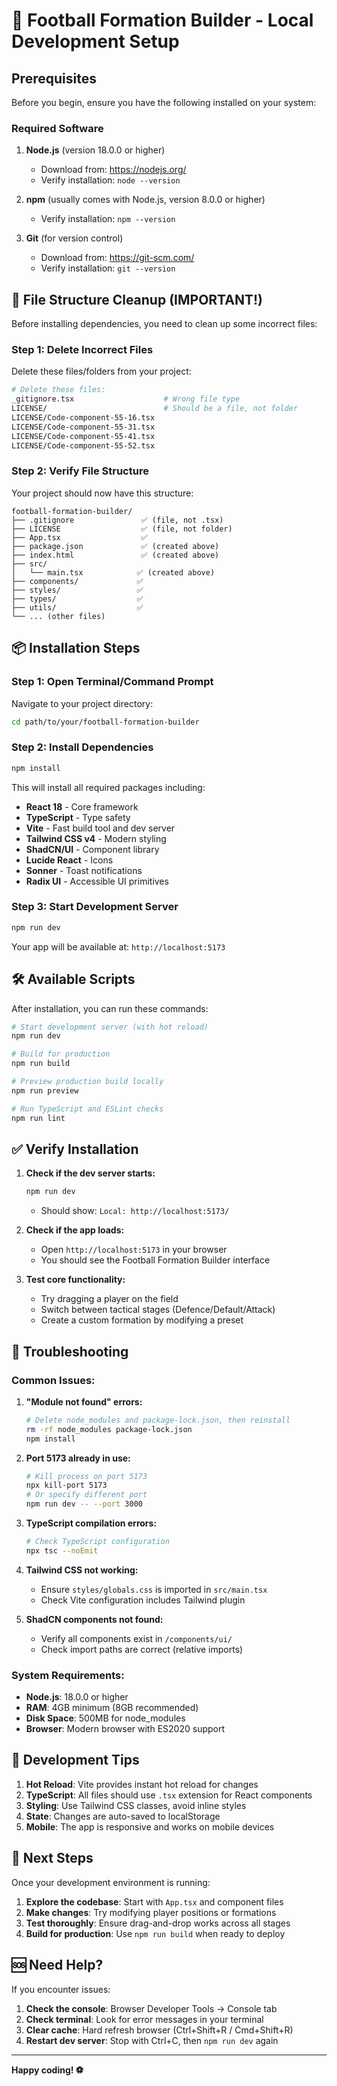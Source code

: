 # 🚀 Football Formation Builder - Local Development Setup

## Prerequisites

Before you begin, ensure you have the following installed on your system:

### Required Software
1. **Node.js** (version 18.0.0 or higher)
   - Download from: https://nodejs.org/
   - Verify installation: `node --version`

2. **npm** (usually comes with Node.js, version 8.0.0 or higher)
   - Verify installation: `npm --version`

3. **Git** (for version control)
   - Download from: https://git-scm.com/
   - Verify installation: `git --version`

## 🧹 File Structure Cleanup (IMPORTANT!)

Before installing dependencies, you need to clean up some incorrect files:

### Step 1: Delete Incorrect Files
Delete these files/folders from your project:
```bash
# Delete these files:
_gitignore.tsx                    # Wrong file type
LICENSE/                          # Should be a file, not folder
LICENSE/Code-component-55-16.tsx  
LICENSE/Code-component-55-31.tsx
LICENSE/Code-component-55-41.tsx
LICENSE/Code-component-55-52.tsx
```

### Step 2: Verify File Structure
Your project should now have this structure:
```
football-formation-builder/
├── .gitignore               ✅ (file, not .tsx)
├── LICENSE                  ✅ (file, not folder)
├── App.tsx                  ✅
├── package.json             ✅ (created above)
├── index.html               ✅ (created above)
├── src/
│   └── main.tsx            ✅ (created above)
├── components/             ✅
├── styles/                 ✅
├── types/                  ✅
├── utils/                  ✅
└── ... (other files)
```

## 📦 Installation Steps

### Step 1: Open Terminal/Command Prompt
Navigate to your project directory:
```bash
cd path/to/your/football-formation-builder
```

### Step 2: Install Dependencies
```bash
npm install
```

This will install all required packages including:
- **React 18** - Core framework
- **TypeScript** - Type safety
- **Vite** - Fast build tool and dev server
- **Tailwind CSS v4** - Modern styling
- **ShadCN/UI** - Component library
- **Lucide React** - Icons
- **Sonner** - Toast notifications
- **Radix UI** - Accessible UI primitives

### Step 3: Start Development Server
```bash
npm run dev
```

Your app will be available at: `http://localhost:5173`

## 🛠️ Available Scripts

After installation, you can run these commands:

```bash
# Start development server (with hot reload)
npm run dev

# Build for production
npm run build

# Preview production build locally
npm run preview

# Run TypeScript and ESLint checks
npm run lint
```

## ✅ Verify Installation

1. **Check if the dev server starts:**
   ```bash
   npm run dev
   ```
   - Should show: `Local: http://localhost:5173/`

2. **Check if the app loads:**
   - Open `http://localhost:5173` in your browser
   - You should see the Football Formation Builder interface

3. **Test core functionality:**
   - Try dragging a player on the field
   - Switch between tactical stages (Defence/Default/Attack)
   - Create a custom formation by modifying a preset

## 🐛 Troubleshooting

### Common Issues:

1. **"Module not found" errors:**
   ```bash
   # Delete node_modules and package-lock.json, then reinstall
   rm -rf node_modules package-lock.json
   npm install
   ```

2. **Port 5173 already in use:**
   ```bash
   # Kill process on port 5173
   npx kill-port 5173
   # Or specify different port
   npm run dev -- --port 3000
   ```

3. **TypeScript compilation errors:**
   ```bash
   # Check TypeScript configuration
   npx tsc --noEmit
   ```

4. **Tailwind CSS not working:**
   - Ensure `styles/globals.css` is imported in `src/main.tsx`
   - Check Vite configuration includes Tailwind plugin

5. **ShadCN components not found:**
   - Verify all components exist in `/components/ui/`
   - Check import paths are correct (relative imports)

### System Requirements:
- **Node.js**: 18.0.0 or higher
- **RAM**: 4GB minimum (8GB recommended)
- **Disk Space**: 500MB for node_modules
- **Browser**: Modern browser with ES2020 support

## 🔧 Development Tips

1. **Hot Reload**: Vite provides instant hot reload for changes
2. **TypeScript**: All files should use `.tsx` extension for React components
3. **Styling**: Use Tailwind CSS classes, avoid inline styles
4. **State**: Changes are auto-saved to localStorage
5. **Mobile**: The app is responsive and works on mobile devices

## 📝 Next Steps

Once your development environment is running:

1. **Explore the codebase**: Start with `App.tsx` and component files
2. **Make changes**: Try modifying player positions or formations
3. **Test thoroughly**: Ensure drag-and-drop works across all stages
4. **Build for production**: Use `npm run build` when ready to deploy

## 🆘 Need Help?

If you encounter issues:

1. **Check the console**: Browser Developer Tools → Console tab
2. **Check terminal**: Look for error messages in your terminal
3. **Clear cache**: Hard refresh browser (Ctrl+Shift+R / Cmd+Shift+R)
4. **Restart dev server**: Stop with Ctrl+C, then `npm run dev` again

---

**Happy coding! ⚽️**